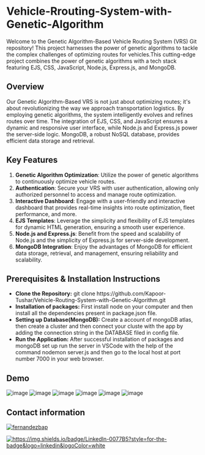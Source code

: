 # Vehicle-Rrouting-System-with-Genetic-Algorithm
Welcome to the Genetic Algorithm-Based Vehicle Routing System (VRS) Git repository! This project harnesses the power of genetic algorithms to tackle the complex challenges of optimizing routes for vehicles.This cutting-edge project combines the power of genetic algorithms with a tech stack featuring EJS, CSS, JavaScript, Node.js, Express.js, and MongoDB. 

## Overview
Our Genetic Algorithm-Based VRS is not just about optimizing routes; it's about revolutionizing the way we approach transportation logistics. By employing genetic algorithms, the system intelligently evolves and refines routes over time. The integration of EJS, CSS, and JavaScript ensures a dynamic and responsive user interface, while Node.js and Express.js power the server-side logic. MongoDB, a robust NoSQL database, provides efficient data storage and retrieval.

## Key Features
<ol>
  <li><strong>Genetic Algorithm Optimization</strong>: Utilize the power of genetic algorithms to continuously optimize vehicle routes.</li>
  <li><strong>Authentication</strong>: Secure your VRS with user authentication, allowing only authorized personnel to access and manage route optimization.</li>
  <li><strong>Interactive Dashboard</strong>: Engage with a user-friendly and interactive dashboard that provides real-time insights into route optimization, fleet performance, and more.</li>
  <li><strong>EJS Templates</strong>: Leverage the simplicity and flexibility of EJS templates for dynamic HTML generation, ensuring a smooth user experience.</li>
  <li><strong>Node.js and Express.js</strong>: Benefit from the speed and scalability of Node.js and the simplicity of Express.js for server-side development.</li>
  <li><strong>MongoDB Integration</strong>: Enjoy the advantages of MongoDB for efficient data storage, retrieval, and management, ensuring reliability and scalability.</li>
</ol>

## Prerequisites & Installation Instructions
<ul>
  <li><strong>Clone the Repository:</strong> git clone https://github.com/Kapoor-Tushar/Vehicle-Routing-System-with-Genetic-Algorithm.git</li>
  <li><strong>Installation of packages:</strong> First install node on your computer and then install all the dependencies present in package.json file. </li>
  <li><strong>Setting up Database(MongoDB):</strong> Create a account of mongoDB atlas, then create a cluster and then connect your cluste with the app by adding the connection string in the DATABASE filed in config file.</li>
  <li><strong>Run the Application:</strong> After successful installation of packages and mongoDB set up run the server in VSCode with the help of the command nodemon server.js and then go to the local host at port number 7000 in your web browser.</li>
</ul>

## Demo
![image](https://github.com/Kapoor-Tushar/Vehicle-Routing-System-with-Genetic-Algorithm/assets/82567111/da11c1f4-141d-402e-9833-7ee6307730cf)
![image](https://github.com/Kapoor-Tushar/Vehicle-Routing-System-with-Genetic-Algorithm/assets/82567111/0126de15-568b-461f-85e9-52fe331b371d)
![image](https://github.com/Kapoor-Tushar/Vehicle-Routing-System-with-Genetic-Algorithm/assets/82567111/a55237a0-da5e-497a-8790-ca0b1c5f76b1)
![image](https://github.com/Kapoor-Tushar/Vehicle-Routing-System-with-Genetic-Algorithm/assets/82567111/6b9a0a99-532f-4733-bce8-93eea635487c)
![image](https://github.com/Kapoor-Tushar/Vehicle-Routing-System-with-Genetic-Algorithm/assets/82567111/6dffadb9-5a7c-42cc-896d-c20342e8df1a)
![image](https://github.com/Kapoor-Tushar/Vehicle-Routing-System-with-Genetic-Algorithm/assets/82567111/d1c06659-852e-4c83-9121-3156c2747f0b)

## Contact information
<p align="left">
<a href="https://twitter.com/TusharK43747465" target="blank"><img align="center" src="https://img.shields.io/badge/X-000000?style=for-the-badge&logo=x&logoColor=white" alt="fernandezbap" /></a>
</p>
<p align="left">
<a href="https://www.linkedin.com/in/tushar-kapoor-6a0876124/" target="blank"><img src="https://img.shields.io/badge/LinkedIn-0077B5?style=for-the-badge&logo=linkedin&logoColor=white" alt="https://img.shields.io/badge/LinkedIn-0077B5?style=for-the-badge&logo=linkedin&logoColor=white"  /></a>
</p>






